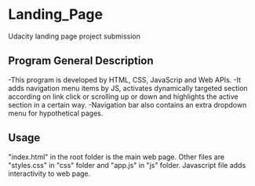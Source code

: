 # Landing_Page
Udacity landing page project submission

Program General Description
----------------------------
-This program is developed by HTML, CSS, JavaScrip and Web APIs.
-It adds navigation menu items by JS, activates dynamically targeted section according on link click or scrolling up or down and highlights the active section in a certain way.
-Navigation bar also contains an extra dropdown menu for hypothetical pages.

Usage
------
"index.html" in the root folder is the main web page. Other files are "styles.css" in "css" folder and "app.js" in "js" folder.
Javascript file adds interactivity to web page.

